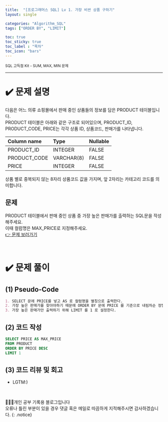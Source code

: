 ```yaml
---
title:  "[프로그래머스 SQL] Lv 1. 가장 비싼 상품 구하기"
layout: single

categories: "Algorithm_SQL"
tags: ["ORDER BY", "LIMIT"]

toc: true
toc_sticky: true
toc_label : "목차"
toc_icon: "bars"
---
```


<small>SQL 고득점 Kit - SUM, MAX, MIN 문제</small>

***

# <span class="half_HL">✔️ 문제 설명</span>
다음은 어느 의류 쇼핑몰에서 판매 중인 상품들의 정보를 담은 PRODUCT 테이블입니다. 
<br>PRODUCT 테이블은 아래와 같은 구조로 되어있으며, PRODUCT_ID, PRODUCT_CODE, PRICE는 각각 상품 ID, 상품코드, 판매가를 나타냅니다.

|Column name|	Type|	Nullable|
|:----------|:------|:----------|
|PRODUCT_ID|	INTEGER|	FALSE|
|PRODUCT_CODE|	VARCHAR(8)|	FALSE|
|PRICE|	INTEGER|	FALSE|

상품 별로 중복되지 않는 8자리 상품코드 값을 가지며, 앞 2자리는 카테고리 코드를 의미합니다.

## 문제
PRODUCT 테이블에서 판매 중인 상품 중 가장 높은 판매가를 출력하는 SQL문을 작성해주세요. 
<br>이때 컬럼명은 MAX_PRICE로 지정해주세요.
<br>[👉 문제 보러가기](https://school.programmers.co.kr/learn/courses/30/lessons/131697)

<br>

# <span class="half_HL">✔️ 문제 풀이</span>
## (1) Pseudo-Code
```markdown
1. SELECT 문에 PRICE를 넣고 AS 로 컬럼명을 별칭으로 출력한다.
2. 가장 높은 판매가를 찾아야하기 때문에 ORDER BY 문에 PRICE 를 기준으로 내림차순 정렬한다.
3. 가장 높은 판매가만 출력하기 위해 LIMIT 를 1 로 설정한다.
```

## (2) 코드 작성
```sql
SELECT PRICE AS MAX_PRICE
FROM PRODUCT
ORDER BY PRICE DESC
LIMIT 1
```

## (3) 코드 리뷰 및 회고
- LGTM:)

<br>

👩🏻‍💻개인 공부 기록용 블로그입니다
<br>오류나 틀린 부분이 있을 경우 댓글 혹은 메일로 따끔하게 지적해주시면 감사하겠습니다.
{: .notice}